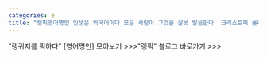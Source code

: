 ```yaml
---
categories: e
title: "랭픽영어명언 인생은 외국어이다 모든 사람이 그것을 잘못 발음한다  크리스토퍼 몰리"
---
```

"랭귀지를 픽하다" [영어명언] 모아보기 >>>"랭픽" 블로그 바로가기 >>>